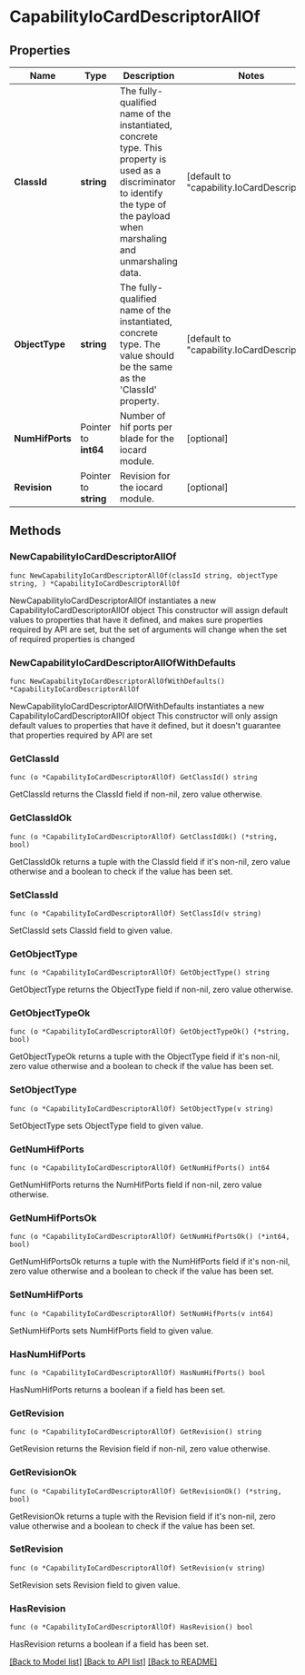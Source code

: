 # CapabilityIoCardDescriptorAllOf

## Properties

Name | Type | Description | Notes
------------ | ------------- | ------------- | -------------
**ClassId** | **string** | The fully-qualified name of the instantiated, concrete type. This property is used as a discriminator to identify the type of the payload when marshaling and unmarshaling data. | [default to "capability.IoCardDescriptor"]
**ObjectType** | **string** | The fully-qualified name of the instantiated, concrete type. The value should be the same as the &#39;ClassId&#39; property. | [default to "capability.IoCardDescriptor"]
**NumHifPorts** | Pointer to **int64** | Number of hif ports per blade for the iocard module. | [optional] 
**Revision** | Pointer to **string** | Revision for the iocard module. | [optional] 

## Methods

### NewCapabilityIoCardDescriptorAllOf

`func NewCapabilityIoCardDescriptorAllOf(classId string, objectType string, ) *CapabilityIoCardDescriptorAllOf`

NewCapabilityIoCardDescriptorAllOf instantiates a new CapabilityIoCardDescriptorAllOf object
This constructor will assign default values to properties that have it defined,
and makes sure properties required by API are set, but the set of arguments
will change when the set of required properties is changed

### NewCapabilityIoCardDescriptorAllOfWithDefaults

`func NewCapabilityIoCardDescriptorAllOfWithDefaults() *CapabilityIoCardDescriptorAllOf`

NewCapabilityIoCardDescriptorAllOfWithDefaults instantiates a new CapabilityIoCardDescriptorAllOf object
This constructor will only assign default values to properties that have it defined,
but it doesn't guarantee that properties required by API are set

### GetClassId

`func (o *CapabilityIoCardDescriptorAllOf) GetClassId() string`

GetClassId returns the ClassId field if non-nil, zero value otherwise.

### GetClassIdOk

`func (o *CapabilityIoCardDescriptorAllOf) GetClassIdOk() (*string, bool)`

GetClassIdOk returns a tuple with the ClassId field if it's non-nil, zero value otherwise
and a boolean to check if the value has been set.

### SetClassId

`func (o *CapabilityIoCardDescriptorAllOf) SetClassId(v string)`

SetClassId sets ClassId field to given value.


### GetObjectType

`func (o *CapabilityIoCardDescriptorAllOf) GetObjectType() string`

GetObjectType returns the ObjectType field if non-nil, zero value otherwise.

### GetObjectTypeOk

`func (o *CapabilityIoCardDescriptorAllOf) GetObjectTypeOk() (*string, bool)`

GetObjectTypeOk returns a tuple with the ObjectType field if it's non-nil, zero value otherwise
and a boolean to check if the value has been set.

### SetObjectType

`func (o *CapabilityIoCardDescriptorAllOf) SetObjectType(v string)`

SetObjectType sets ObjectType field to given value.


### GetNumHifPorts

`func (o *CapabilityIoCardDescriptorAllOf) GetNumHifPorts() int64`

GetNumHifPorts returns the NumHifPorts field if non-nil, zero value otherwise.

### GetNumHifPortsOk

`func (o *CapabilityIoCardDescriptorAllOf) GetNumHifPortsOk() (*int64, bool)`

GetNumHifPortsOk returns a tuple with the NumHifPorts field if it's non-nil, zero value otherwise
and a boolean to check if the value has been set.

### SetNumHifPorts

`func (o *CapabilityIoCardDescriptorAllOf) SetNumHifPorts(v int64)`

SetNumHifPorts sets NumHifPorts field to given value.

### HasNumHifPorts

`func (o *CapabilityIoCardDescriptorAllOf) HasNumHifPorts() bool`

HasNumHifPorts returns a boolean if a field has been set.

### GetRevision

`func (o *CapabilityIoCardDescriptorAllOf) GetRevision() string`

GetRevision returns the Revision field if non-nil, zero value otherwise.

### GetRevisionOk

`func (o *CapabilityIoCardDescriptorAllOf) GetRevisionOk() (*string, bool)`

GetRevisionOk returns a tuple with the Revision field if it's non-nil, zero value otherwise
and a boolean to check if the value has been set.

### SetRevision

`func (o *CapabilityIoCardDescriptorAllOf) SetRevision(v string)`

SetRevision sets Revision field to given value.

### HasRevision

`func (o *CapabilityIoCardDescriptorAllOf) HasRevision() bool`

HasRevision returns a boolean if a field has been set.


[[Back to Model list]](../README.md#documentation-for-models) [[Back to API list]](../README.md#documentation-for-api-endpoints) [[Back to README]](../README.md)


